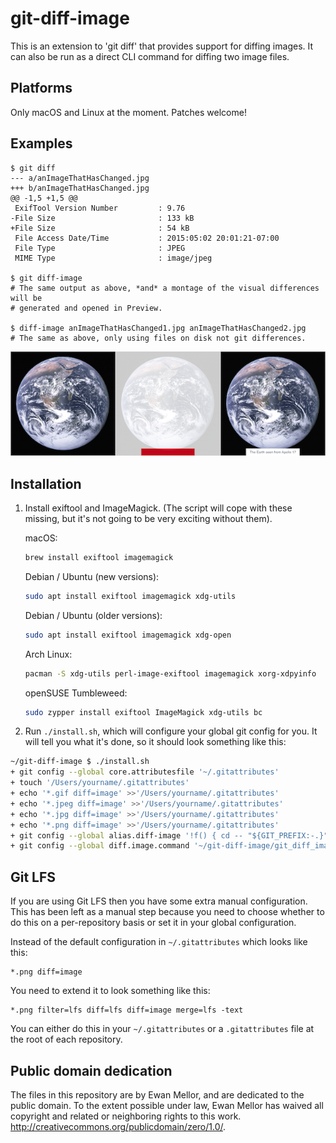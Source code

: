 git-diff-image
==============

This is an extension to 'git diff' that provides support for diffing images.
It can also be run as a direct CLI command for diffing two image files.

Platforms
---------

Only macOS and Linux at the moment.  Patches welcome!

Examples
--------

```
$ git diff
--- a/anImageThatHasChanged.jpg
+++ b/anImageThatHasChanged.jpg
@@ -1,5 +1,5 @@
 ExifTool Version Number         : 9.76
-File Size                       : 133 kB
+File Size                       : 54 kB
 File Access Date/Time           : 2015:05:02 20:01:21-07:00
 File Type                       : JPEG
 MIME Type                       : image/jpeg

$ git diff-image
# The same output as above, *and* a montage of the visual differences will be
# generated and opened in Preview.

$ diff-image anImageThatHasChanged1.jpg anImageThatHasChanged2.jpg
# The same as above, only using files on disk not git differences.
```

![Screenshot](example-comparison.png?raw=true)


Installation
------------

1. Install exiftool and ImageMagick.  (The script will cope with these missing,
but it's not going to be very exciting without them).

   macOS:

   ```bash
   brew install exiftool imagemagick
   ```

   Debian / Ubuntu (new versions):
   ```bash
   sudo apt install exiftool imagemagick xdg-utils
   ```

   Debian / Ubuntu (older versions):

   ```bash
   sudo apt install exiftool imagemagick xdg-open
   ```
   
   Arch Linux:
  
   ```bash
   pacman -S xdg-utils perl-image-exiftool imagemagick xorg-xdpyinfo
   ```

   openSUSE Tumbleweed:
  
   ```bash
   sudo zypper install exiftool ImageMagick xdg-utils bc
   ```
   
2. Run `./install.sh`, which will configure your global git config for you.
It will tell you what it's done, so it should look something like this:

```bash
~/git-diff-image $ ./install.sh
+ git config --global core.attributesfile '~/.gitattributes'
+ touch '/Users/yourname/.gitattributes'
+ echo '*.gif diff=image' >>'/Users/yourname/.gitattributes'
+ echo '*.jpeg diff=image' >>'/Users/yourname/.gitattributes'
+ echo '*.jpg diff=image' >>'/Users/yourname/.gitattributes'
+ echo '*.png diff=image' >>'/Users/yourname/.gitattributes'
+ git config --global alias.diff-image '!f() { cd -- "${GIT_PREFIX:-.}"; GIT_DIFF_IMAGE_ENABLED=1 git diff "$@"; }; f'
+ git config --global diff.image.command '~/git-diff-image/git_diff_image'
```

Git LFS
-------

If you are using Git LFS then you have some extra manual configuration.
This has been left as a manual step because you need to choose whether
to do this on a per-repository basis or set it in your global configuration.

Instead of the default configuration in `~/.gitattributes` which looks
like this:

```
*.png diff=image
```

You need to extend it to look something like this:

```
*.png filter=lfs diff=lfs diff=image merge=lfs -text
```

You can either do this in your `~/.gitattributes` or a `.gitattributes` file
at the root of each repository.

Public domain dedication
------------------------

The files in this repository are by Ewan Mellor, and are dedicated
to the public domain. To the extent possible under law, Ewan Mellor
has waived all copyright and related or neighboring rights to this
work. http://creativecommons.org/publicdomain/zero/1.0/.
